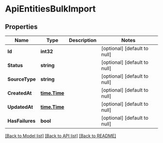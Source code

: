 # ApiEntitiesBulkImport

## Properties
Name | Type | Description | Notes
------------ | ------------- | ------------- | -------------
**Id** | **int32** |  | [optional] [default to null]
**Status** | **string** |  | [optional] [default to null]
**SourceType** | **string** |  | [optional] [default to null]
**CreatedAt** | [**time.Time**](time.Time.md) |  | [optional] [default to null]
**UpdatedAt** | [**time.Time**](time.Time.md) |  | [optional] [default to null]
**HasFailures** | **bool** |  | [optional] [default to null]

[[Back to Model list]](../README.md#documentation-for-models) [[Back to API list]](../README.md#documentation-for-api-endpoints) [[Back to README]](../README.md)



